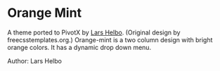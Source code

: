 # Orange Mint

A theme ported to PivotX by [Lars Helbo](http://www.salldata.dk/). 
(Original design by freecsstemplates.org.) Orange-mint is a two column design
with bright orange colors. It has a dynamic drop down menu.

Author: Lars Helbo
